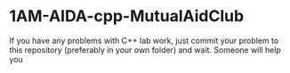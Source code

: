 # 1AM-AIDA-cpp-MutualAidClub
If you have any problems with C++ lab work, just commit your problem to this repository (preferably in your own folder) and wait. Someone will help you
